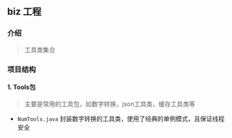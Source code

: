 ## biz 工程

### 介绍
> 工具类集合

### 项目结构

#### 1. Tools包

> 主要是常用的工具包，如数字转换，json工具类，缓存工具类等

- `NumTools.java`  封装数字转换的工具类，使用了经典的单例模式，且保证线程安全
